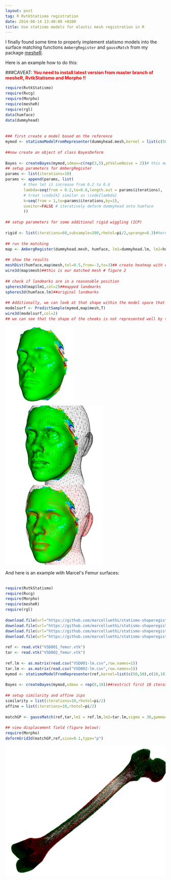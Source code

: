 ```yaml
---
layout: post
tag: R RvtkStatismo registration
date: 2014-08-14 13:40:00 +0200
title: Use statismo models for elastic mesh registration in R
---
```


I finally found some time to properly implement statismo models into the surface matching functions ```AmbergRegister``` and ```gaussMatch``` from my package [mesheR](https://github.com/zarquon42b/mesheR). 

Here is an example how to do this:

###CAVEAT:
<font color="#FF0000"><b>You need to install latest version from master branch of mesheR, RvtkStatismo and Morpho !!</b>
</font>

```r
require(RvtkStatismo)
require(Rvcg)
require(Morpho)
require(mesheR)
require(rgl)
data(humface)
data(dummyhead)


### first create a model based on the reference
mymod <- statismoModelFromRepresenter(dummyhead.mesh,kernel = list(c(50,50),c(20,20),c(10,20),c(5,20)),ncomp = 100)## combine some Gaussian kernels

##now create an object of class BayesDeform

Bayes <- createBayes(mymod,sdmax=c(rep(3,5),ptValueNoise = 2))# this means that the first 5 elastic iterations are restricted to be within 3 standard deviations of our model and we provide some point noise for the landmarks
## setup parameters for AmbergRegister
params <- list(iterations=10)
params <- append(params, list(
        # then let it increase from 0.2 to 0.6
        lambda=seq(from = 0.2,to=0.6,length.out = params$iterations),
        # treat \code{k} similar as \code{lambda}
        k=seq(from = 1,to=params$iterations,by=1),
        useiter=FALSE # iteratively deform dummyhead onto humface
        ))

## setup parameters for some additional rigid wiggling (ICP)

rigid <- list(iterations=60,subsample=200,rhotol=pi/2,uprange=0.3)#here we specify an overlap between reference and target of 30% 

## run the matching
map <- AmbergRegister(dummyhead.mesh, humface, lm1=dummyhead.lm, lm2=humface.lm, iterations=params$iterations,k=params$k, lambda=params$lambda, useiter=params$useiter,rigid=rigid,Bayes=Bayes)

## show the results
meshDist(humface,map$mesh,tol=0.5,from=-3,to=3)## create heatmap with distances (figure 1)
wire3d(map$mesh)##this is our matched mesh # figure 2

## check if landmarks are in a reasonable position
spheres3d(map$lm1,col=2)##mapped landmarks
spheres3d(humface.lm)##original landmarks

## Additionally, we can look at that shape within the model space that is closest to our surface (figure 3)
modelsurf <- PredictSample(mymod,map$mesh,T)
wire3d(modelsurf,col=2)
## we can see that the shape of the cheeks is not represented well by the model but the overall shape is

```
<img src="/resources/images/fig1.png"  style="height: 250px; float: left"><img src="/resources/images/fig2.png"  style="height: 250px; float: left"> 

<img src="/resources/images/fig3.png"  style="height: 250px">


And here is an example with Marcel's Femur surfaces:

```r

require(RvtkStatismo)
require(Rvcg)
require(Morpho)
require(mesheR)
require(rgl)

download.file(url="https://github.com/marcelluethi/statismo-shaperegistration/raw/master/data/VSD001_femur.vtk","./VSD001_femur.vtk",method = "w")
download.file(url="https://github.com/marcelluethi/statismo-shaperegistration/raw/master/data/VSD002_femur.vtk","./VSD002_femur.vtk",method = "w")
download.file(url="https://github.com/marcelluethi/statismo-shaperegistration/raw/master/data/VSD001-lm.csv","./VSD001-lm.csv",method = "w")
download.file(url="https://github.com/marcelluethi/statismo-shaperegistration/raw/master/data/VSD002-lm.csv","./VSD002-lm.csv",method = "w")

ref <- read.vtk("VSD001_femur.vtk")
tar <- read.vtk("VSD002_femur.vtk")

ref.lm <- as.matrix(read.csv("VSD001-lm.csv",row.names=1))
tar.lm <- as.matrix(read.csv("VSD002-lm.csv",row.names=1))
mymod <- statismoModelFromRepresenter(ref,kernel=list(c(50,50),c(10,10)),ncomp = 100)

Bayes <- createBayes(mymod,sdmax = rep(6,10))##restrict first 10 iterations to model

## setup similarity and affine icps
similarity = list(iterations=10,rhotol=pi/2)
affine = list(iterations=10,rhotol=pi/2)

matchGP <- gaussMatch(ref,tar,lm1 = ref.lm,lm2=tar.lm,sigma = 30,gamma=4,smooth=1,smoothit = 10,smoothtype = "t",iterations = 15,toldist = 50,angtol = pi/2,Bayes=Bayes,similarity = similarity,affine = affine)

## view displacement field (figure below):
require(Morpho)
deformGrid3d(matchGP,ref,size=0.1,type="p")

```

<img src="/resources/images/fig4.png"  style="width: 550px">